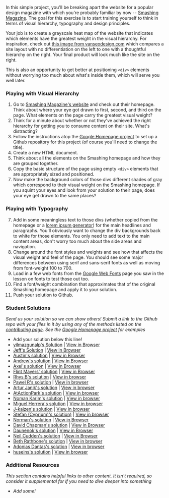 In this simple project, you'll be breaking apart the website for a popular design magazine with which you're probably familiar by now -- [Smashing Magazine](http://smashingmagazine.com).  The goal for this exercise is to start training yourself to think in terms of visual hierarchy, typography and design principles.

Your job is to create a grayscale heat map of the website that indicates which elements have the greatest weight in the visual hierarchy.  For inspiration, check out [this image from vanseodesign.com](http://www.vanseodesign.com/blog/wp-content/uploads/2009/12/visual-hierarchy-compared.png) which compares a site layout with no differentiation on the left to one with a thoughtful hierarchy on the right.  Your final product will look much like the site on the right.

This is also an opportunity to get better at positioning `<div>` elements without worrying too much about what's inside them, which will serve you well later.

### Playing with Visual Hierarchy

1. Go to [Smashing Magazine's website](http://smashingmagazine.com) and check out their homepage.  Think about where your eye got drawn to first, second, and third on the page.  What elements on the page carry the greatest visual weight?
2. Think for a minute about whether or not they've achieved the right hierarchy for getting you to consume content on their site.  What's distracting?
2. Follow the instructions atop the [Google Homepage project](/web-development-101/html-css) to set up a Github repository for this project (of course you'll need to change the title).
3. Create a new HTML document.
4. Think about all the elements on the Smashing homepage and how they are grouped together.
5. Copy the basic structure of the page using empty `<div>` elements that are appropriately sized and positioned.  
6. Now make the background colors of those divs different shades of gray which correspond to their visual weight on the Smashing homepage.  If you squint your eyes and look from your solution to their page, does your eye get drawn to the same places?

### Playing with Typography

7. Add in some meaningless text to those divs (whether copied from the homepage or a [lorem ipsum generator](http://generator.lorem-ipsum.info)) for the main headlines and paragraphs.  You'll obviously want to change the div backgrounds back to white for those elements. You only need to add text to the main content areas, don't worry too much about the side areas and navigation.
8. Change around the font styles and weights and see how that affects the visual weight and feel of the page.  You should see some major differences between using serif and sans-serif fonts as well as moving from font-weight 100 to 700.
9. Load in a few web fonts from the [Google Web Fonts](https://www.google.com/fonts) page you saw in the lesson on fonts to test those out too.
10. Find a font/weight combination that approximates that of the original Smashing homepage and apply it to your solution.  
7. Push your solution to Github.

### Student Solutions

*Send us your solution so we can show others! Submit a link to the Github repo with your files in it by using any of the methods listed on the [contributing page](http://github.com/TheOdinProject/curriculum/blob/master/contributing.md).  See the [Google Homepage project](/web-development-101/html-css) for examples*

* Add your solution below this line!
* [yilmazgunalp's Solution](https://github.com/yilmazgunalp/design-tear-down) | [View in Browser](https://yilmazgunalp.github.io/design-tear-down/)
* [Jeff's Solution](https://github.com/jmbothe/smashing-homepage) | [View in Browser](https://jmbothe.github.io/smashing-homepage/)
* [Austin's solution](https://github.com/CouchofTomato/smashing_design_teardown) | [View in Browser](https://couchoftomato.github.io/smashing_design_teardown/)
* [Andrew's solution](https://github.com/andrewr224/design_teardown) | [View in Browser](https://andrewr224.github.io/design_teardown/)
* [Axel's solution](https://github.com/afuh/smashing-grayscale) | [View in Browser](https://afuh.github.io/smashing-grayscale/)
* [Flint Mayers' solution](https://github.com/FlintMayers/Design_Teardown) | [View in Browser](https://flintmayers.github.io/Design_Teardown/)
* [Rhys B's solution](https://github.com/105ron/design-teardown) | [View in browser](https://105ron.github.io/design-teardown/)
* [Pawel R's solution](https://github.com/PawelRokosz/design-teardown) | [View in browser](https://htmlpreview.github.io/?https://github.com/PawelRokosz/design-teardown/blob/master/index.html)
* [Artur Janik's solution](https://github.com/ArturJanik/ProjectSmashing/tree/responsiveversion) | [View in browser](http://htmlpreview.github.io/?https://github.com/ArturJanik/ProjectSmashing/blob/responsiveversion/index.html)
* [AtActionPark's solution](https://github.com/AtActionPark/odin_design_teardown) | [View in browser](https://htmlpreview.github.io/?https://github.com/AtActionPark/odin_design_teardown/blob/master/main.html)
* [Noman Karim's solution](https://github.com/nomankarim/projectsmashing) | [View in browser](https://htmlpreview.github.io/?https://github.com/nomankarim/projectsmashing/blob/master/index.html)
* [Miguel Herrera's solution](https://github.com/migueloherrera/smashing-magazine) | [View in browser](https://htmlpreview.github.io/?https://github.com/migueloherrera/smashing-magazine/blob/master/index.html)
* [J-kaizen's solution](https://github.com/J-kaizen/TheOdinProject/tree/master/HTML_CSS/design_teardown) | [View in browser](https://htmlpreview.github.io/?https://github.com/J-kaizen/TheOdinProject/blob/master/HTML_CSS/design_teardown/index.html)
* [Stefan (Cyprium)'s solution)](https://github.com/dev-cyprium/TheOdinProject-HTML/tree/master/smashing-magasine-remake-grayscale) | [View in browser](https://htmlpreview.github.io/?https://github.com/dev-cyprium/TheOdinProject-HTML/blob/master/smashing-magasine-remake-grayscale/index.html)
* [Norman's solution](https://github.com/slowmanchan/smashing-clone) | [View in Browser](https://htmlpreview.github.io/?https://github.com/slowmanchan/smashing-clone/blob/master/index.html)
* [David Chapman's solution](https://github.com/davidchappy/odin_training_projects/tree/master/html-design-teardown) | [View in Browser](https://davidchappy.github.io/html-design-teardown/)
* [Daunenok's solution](https://github.com/daunenok/smashing) | [View in Browser](https://daunenok.github.io/smashing/)
* [Neil Cudden's solution](https://github.com/ncud4bloc/Design_Teardown) | [View in Browser](https://ncud4bloc.github.io/Design_Teardown/HTML/index.html)
* [Beth Rathbone's solution](https://github.com/bethrath/visual-hierarchy) | [View in browser](http://htmlpreview.github.io/?https://github.com/bethrath/visual-hierarchy/blob/master/index.html)
* [Adonias Dantas's solution](https://github.com/adoniasdantas/design-teardown) | [View in browser](https://adoniasdantas.github.io/design-teardown/)
* [huseins's solution](https://github.com/hosghf/Design-html-css) | [View in browser](http://htmlpreview.github.io/?https://github.com/hosghf/Design-html-css/blob/master/index.html)

### Additional Resources

*This section contains helpful links to other content. It isn't required, so consider it supplemental for if you need to dive deeper into something*

* *Add some!*
